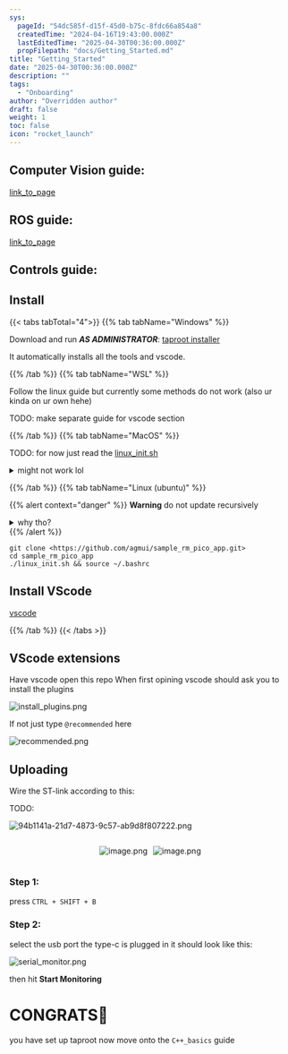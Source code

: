 ```yaml
---
sys:
  pageId: "54dc585f-d15f-45d0-b75c-8fdc66a854a8"
  createdTime: "2024-04-16T19:43:00.000Z"
  lastEditedTime: "2025-04-30T00:36:00.000Z"
  propFilepath: "docs/Getting_Started.md"
title: "Getting_Started"
date: "2025-04-30T00:36:00.000Z"
description: ""
tags:
  - "Onboarding"
author: "Overridden author"
draft: false
weight: 1
toc: false
icon: "rocket_launch"
---
```


## Computer Vision guide:

[link_to_page](86d45bc0-388b-4d26-8848-44f255f73d0e)

## ROS guide:

[link_to_page](3c76c1de-ec8f-46d6-8b0a-294005edc2d5)

## Controls guide:

## Install

{{< tabs tabTotal="4">}}
{{% tab tabName="Windows" %}}

Download and run _**AS ADMINISTRATOR**_: [taproot installer](https://github.com/Thornbots/TeachingFreshies/releases/tag/1.0)

It automatically installs all the tools and vscode.

{{% /tab %}}
{{% tab tabName="WSL" %}}

Follow the linux guide but currently some methods do not work (also ur kinda on ur own hehe)

TODO: make separate guide for vscode section

{{% /tab %}}
{{% tab tabName="MacOS" %}}

TODO: for now just read the [linux_init.sh](https://github.com/agmui/sample_rm_pico_app/blob/main/linux_init.sh)

<details>
<summary>might not work lol</summary>

`brew install libusb pkg-config`

Next install: [vscode](https://code.visualstudio.com/Download)

</details>

{{% /tab %}}
{{% tab tabName="Linux (ubuntu)" %}}

{{% alert context="danger" %}}
**Warning** do not update recursively
<details>
<summary>why tho?</summary>
There are some submodules that may go on for a while (like tinyusb) and I highly
recommend you don't need to get them.
If you want to see what submodules I update just look in `linux_init.sh`
</details>
{{% /alert %}}

```shell
git clone <https://github.com/agmui/sample_rm_pico_app.git>
cd sample_rm_pico_app
./linux_init.sh && source ~/.bashrc
```

## Install VScode

[vscode](https://code.visualstudio.com/Download)

{{% /tab %}}
{{< /tabs >}}

## VScode extensions

Have vscode open this repo
When first opining vscode should ask you to install the plugins

![install_plugins.png](https://prod-files-secure.s3.us-west-2.amazonaws.com/d518164a-d88e-44d1-a4ee-3adb3bd8bce0/89bd30f0-1825-4e77-867b-0a41ce370880/install_plugins.png?X-Amz-Algorithm=AWS4-HMAC-SHA256&X-Amz-Content-Sha256=UNSIGNED-PAYLOAD&X-Amz-Credential=ASIAZI2LB466X47NDOF2%2F20250724%2Fus-west-2%2Fs3%2Faws4_request&X-Amz-Date=20250724T110841Z&X-Amz-Expires=3600&X-Amz-Security-Token=IQoJb3JpZ2luX2VjEAIaCXVzLXdlc3QtMiJGMEQCIBndLxDtTYhDIS2%2BdKZzgSFEhqkxbbe7OPnvI%2BUPeCxOAiB4Rb3Ch11lrjXwnjrc%2BmwwBto4jvP9Kafec0mt5uuRQSr%2FAwgrEAAaDDYzNzQyMzE4MzgwNSIMn%2FXxQMMBYXqe0zFWKtwD6HUq%2FX91MPFtLAjkMQ4BORqGcahGHrGN661mxJsAe767eW8eGRJ6bORZloHA3qqD%2Btty5SOdGZPoidsKdaeTm508pPRxeT0LgtpCrGocaOhyDzgGYOR%2BTMzOsiOBEQWxcwVxmOJdxJuLuU4j5mDLrPolfgyx61GHQIzu8%2Bdk4DvbEorH1c0Q7NSYsrYiPPxC58X%2Fb9RorRBryXgQ6Y4%2FmNqI%2BWiw7cvS9zMa0XC1l%2Bmlyh7tkofI4XP1r0xyZ3DgRjZarKuGI4AwABfOsAEPCR8CQOCwJ%2FNzsZ%2FixkWowvDRtoHjdMSkxz3%2BP%2BWnZGBSFRPAigmdUCF5K4wHkFmcK0nLHlrp7QRIJhDNes1%2B4B%2FsbtqSyzO5jTCwvfbAj2lQCPefSf0esQCIc1C0rhkxiCjEtH3PlBchDzh5NMGboQOgsfzZnKxECWvebosKjRZhy22g%2BxMM%2BkJMQPzRCVRsQpTP4DqI4SYYI%2BYjuj6mSc4enTtaqdFBwABss1uvdYSaKGGfcaHPol6unGQDRYt%2BJtqw1R00%2BTfDSaetYTo1534Du2S%2FLoTgZitIEPnyJFZgEnsPMDHWUGhv0Npvh8n%2B%2Fd4gzM5y0FAXeirukTSg8s4t85bNHU5FA%2BzwilYwnY%2BIxAY6pgH5XYp6mWeUsk0t7IfgXF0R5k5pDTMYMJhlI0Ex1DUMYUiffjK2ezwpU2%2Bw%2FZ%2FGiDfoKW9bIn%2BpUNEioEbXl23xAucBE55T6MNuuDmmzx9tc0Qr4gjlF%2F7X6alv%2FNiLbZCyzUXLq1M8OJvxoB5gSq1EGA1kWnlCvfGR7MeXa14asMvSePODGXOxUuLbrd06F8w9mMyJYn7%2FAlab8F41YgpqSqxYdFvy&X-Amz-Signature=bffe76010d37fb8de45da74f765b56daa4c0f1554708a62552e0f90a974bcc28&X-Amz-SignedHeaders=host&x-amz-checksum-mode=ENABLED&x-id=GetObject)

If not just type `@recommended` here  

![recommended.png](https://prod-files-secure.s3.us-west-2.amazonaws.com/d518164a-d88e-44d1-a4ee-3adb3bd8bce0/61e661e9-5d85-4dfc-be0d-8d2097a5e793/recommended.png?X-Amz-Algorithm=AWS4-HMAC-SHA256&X-Amz-Content-Sha256=UNSIGNED-PAYLOAD&X-Amz-Credential=ASIAZI2LB466X47NDOF2%2F20250724%2Fus-west-2%2Fs3%2Faws4_request&X-Amz-Date=20250724T110841Z&X-Amz-Expires=3600&X-Amz-Security-Token=IQoJb3JpZ2luX2VjEAIaCXVzLXdlc3QtMiJGMEQCIBndLxDtTYhDIS2%2BdKZzgSFEhqkxbbe7OPnvI%2BUPeCxOAiB4Rb3Ch11lrjXwnjrc%2BmwwBto4jvP9Kafec0mt5uuRQSr%2FAwgrEAAaDDYzNzQyMzE4MzgwNSIMn%2FXxQMMBYXqe0zFWKtwD6HUq%2FX91MPFtLAjkMQ4BORqGcahGHrGN661mxJsAe767eW8eGRJ6bORZloHA3qqD%2Btty5SOdGZPoidsKdaeTm508pPRxeT0LgtpCrGocaOhyDzgGYOR%2BTMzOsiOBEQWxcwVxmOJdxJuLuU4j5mDLrPolfgyx61GHQIzu8%2Bdk4DvbEorH1c0Q7NSYsrYiPPxC58X%2Fb9RorRBryXgQ6Y4%2FmNqI%2BWiw7cvS9zMa0XC1l%2Bmlyh7tkofI4XP1r0xyZ3DgRjZarKuGI4AwABfOsAEPCR8CQOCwJ%2FNzsZ%2FixkWowvDRtoHjdMSkxz3%2BP%2BWnZGBSFRPAigmdUCF5K4wHkFmcK0nLHlrp7QRIJhDNes1%2B4B%2FsbtqSyzO5jTCwvfbAj2lQCPefSf0esQCIc1C0rhkxiCjEtH3PlBchDzh5NMGboQOgsfzZnKxECWvebosKjRZhy22g%2BxMM%2BkJMQPzRCVRsQpTP4DqI4SYYI%2BYjuj6mSc4enTtaqdFBwABss1uvdYSaKGGfcaHPol6unGQDRYt%2BJtqw1R00%2BTfDSaetYTo1534Du2S%2FLoTgZitIEPnyJFZgEnsPMDHWUGhv0Npvh8n%2B%2Fd4gzM5y0FAXeirukTSg8s4t85bNHU5FA%2BzwilYwnY%2BIxAY6pgH5XYp6mWeUsk0t7IfgXF0R5k5pDTMYMJhlI0Ex1DUMYUiffjK2ezwpU2%2Bw%2FZ%2FGiDfoKW9bIn%2BpUNEioEbXl23xAucBE55T6MNuuDmmzx9tc0Qr4gjlF%2F7X6alv%2FNiLbZCyzUXLq1M8OJvxoB5gSq1EGA1kWnlCvfGR7MeXa14asMvSePODGXOxUuLbrd06F8w9mMyJYn7%2FAlab8F41YgpqSqxYdFvy&X-Amz-Signature=dd2926576d844b96660958b9df8874efca1eaf76392f0de6f25bd786b17a0bed&X-Amz-SignedHeaders=host&x-amz-checksum-mode=ENABLED&x-id=GetObject)

## Uploading

Wire the ST-link according to this:

TODO:

![94b1141a-21d7-4873-9c57-ab9d8f807222.png](https://prod-files-secure.s3.us-west-2.amazonaws.com/d518164a-d88e-44d1-a4ee-3adb3bd8bce0/e5fad17d-ab82-4300-9f4c-505ab4b1202c/94b1141a-21d7-4873-9c57-ab9d8f807222.png?X-Amz-Algorithm=AWS4-HMAC-SHA256&X-Amz-Content-Sha256=UNSIGNED-PAYLOAD&X-Amz-Credential=ASIAZI2LB466X47NDOF2%2F20250724%2Fus-west-2%2Fs3%2Faws4_request&X-Amz-Date=20250724T110841Z&X-Amz-Expires=3600&X-Amz-Security-Token=IQoJb3JpZ2luX2VjEAIaCXVzLXdlc3QtMiJGMEQCIBndLxDtTYhDIS2%2BdKZzgSFEhqkxbbe7OPnvI%2BUPeCxOAiB4Rb3Ch11lrjXwnjrc%2BmwwBto4jvP9Kafec0mt5uuRQSr%2FAwgrEAAaDDYzNzQyMzE4MzgwNSIMn%2FXxQMMBYXqe0zFWKtwD6HUq%2FX91MPFtLAjkMQ4BORqGcahGHrGN661mxJsAe767eW8eGRJ6bORZloHA3qqD%2Btty5SOdGZPoidsKdaeTm508pPRxeT0LgtpCrGocaOhyDzgGYOR%2BTMzOsiOBEQWxcwVxmOJdxJuLuU4j5mDLrPolfgyx61GHQIzu8%2Bdk4DvbEorH1c0Q7NSYsrYiPPxC58X%2Fb9RorRBryXgQ6Y4%2FmNqI%2BWiw7cvS9zMa0XC1l%2Bmlyh7tkofI4XP1r0xyZ3DgRjZarKuGI4AwABfOsAEPCR8CQOCwJ%2FNzsZ%2FixkWowvDRtoHjdMSkxz3%2BP%2BWnZGBSFRPAigmdUCF5K4wHkFmcK0nLHlrp7QRIJhDNes1%2B4B%2FsbtqSyzO5jTCwvfbAj2lQCPefSf0esQCIc1C0rhkxiCjEtH3PlBchDzh5NMGboQOgsfzZnKxECWvebosKjRZhy22g%2BxMM%2BkJMQPzRCVRsQpTP4DqI4SYYI%2BYjuj6mSc4enTtaqdFBwABss1uvdYSaKGGfcaHPol6unGQDRYt%2BJtqw1R00%2BTfDSaetYTo1534Du2S%2FLoTgZitIEPnyJFZgEnsPMDHWUGhv0Npvh8n%2B%2Fd4gzM5y0FAXeirukTSg8s4t85bNHU5FA%2BzwilYwnY%2BIxAY6pgH5XYp6mWeUsk0t7IfgXF0R5k5pDTMYMJhlI0Ex1DUMYUiffjK2ezwpU2%2Bw%2FZ%2FGiDfoKW9bIn%2BpUNEioEbXl23xAucBE55T6MNuuDmmzx9tc0Qr4gjlF%2F7X6alv%2FNiLbZCyzUXLq1M8OJvxoB5gSq1EGA1kWnlCvfGR7MeXa14asMvSePODGXOxUuLbrd06F8w9mMyJYn7%2FAlab8F41YgpqSqxYdFvy&X-Amz-Signature=a760ac626fb9f374fce89bd20a85bc4181cc7525a1f0e47f3c410791d14af056&X-Amz-SignedHeaders=host&x-amz-checksum-mode=ENABLED&x-id=GetObject)

<div style="display: flex;flex-direction: row; column-gap:10px; max-width: 630px;justify-content: center;">
<div>

![image.png](https://prod-files-secure.s3.us-west-2.amazonaws.com/d518164a-d88e-44d1-a4ee-3adb3bd8bce0/210ecb78-1116-4d7b-b9b7-2292f66fa2c2/image.png?X-Amz-Algorithm=AWS4-HMAC-SHA256&X-Amz-Content-Sha256=UNSIGNED-PAYLOAD&X-Amz-Credential=ASIAZI2LB466VXKPJ75N%2F20250724%2Fus-west-2%2Fs3%2Faws4_request&X-Amz-Date=20250724T110849Z&X-Amz-Expires=3600&X-Amz-Security-Token=IQoJb3JpZ2luX2VjEAIaCXVzLXdlc3QtMiJIMEYCIQDLl71t2867t2ArQXxTcU4p1DQkJrqcDAwbu%2BT5eApH%2FwIhANKkFu2EozvFS8C1mMbrm1JO9IUzkAiVcENUdQc9LtA%2BKv8DCCsQABoMNjM3NDIzMTgzODA1IgwKwJz4Vm88ZE7YtLwq3AMJAJ0GFmXIK0w%2FEPd%2FeV9ZlowYsOmhMH9cLof%2BA%2FEZ%2BQcl7rqlzNI8xaDq0YSMziyn0%2FvrfLA9V9TvsgEreUNn%2BGiOzIva1AOA0AirVBLVYAzHeQj8eAuPYQFZMf2vq%2BMafYAn%2FkiBYStdCcWE1EQLzdr5Nh0dcKOp6qA0d8KG0DrKCeeGIeD6YSrQS399WxPzBYDVLwAVBBFjnJX6zGYnUQV2W6hZbcGFoHSeS9uYrh4p8EQgjKa9%2BWJhfvP5QnXOhLVryVVYBCEKhUld9woLOam6K9tymXxBgIY6cvYcWTTbAxvthkuD2q3e5t6I8FzcNCMhYoNBUekjXG0MDIuQBvHOFcofeU6luqroTGaDdWIqRG1x%2BeeqAHblN2U4aR6AYf%2BhHoKDmWvJlcuXOeEH9fnKLkENjwswXLw%2FCV0h7w61f86lwZ%2FtSdM5Zuutlh1dDZNriIcisgBbM4jfRNOdpNcXYwix5t1sdCCe7U3QZnbd6zw4eoPazg2L15lVcnjCf7PhK8s6y%2ByqRL%2FjXg6OHmw2zugVOi%2BmKgubzkG%2Fm148lritYLyIIjzC86ol%2Fj94I43tqdJ4Idu2HvY85I%2FlK7uVj%2B%2Bw%2BtldyHxZO3aEeVHG9r%2FMSq07fAnqkDC5j4jEBjqkAftfy9rbPdy2kLmW9vtRl4FXFAkf5VbV10sE%2FTif%2BaBr0Rq%2FhBDsAg5LntjiovWT3CUdXCyCHUMM7m7ZkAev0QzJXlL5swl40XhtLeReYM4LaUuT7vgWqC1jTJIr60WkOo2ieX3nt5rmlOPqjS%2B%2BzErt6lzA5SaYUiVsMcv2tCFetykMGyCjBkiPsGcnpfR2W1Qz0FVSr8cY1LpNbbwP6HVipf2Z&X-Amz-Signature=3df78295b915dd26622eb2c5440692519e4aae53401c86c582760c04ad8677c7&X-Amz-SignedHeaders=host&x-amz-checksum-mode=ENABLED&x-id=GetObject)

</div>
<div>

![image.png](https://prod-files-secure.s3.us-west-2.amazonaws.com/d518164a-d88e-44d1-a4ee-3adb3bd8bce0/33a0fd0f-8ca6-4a86-8e09-26e95ded1fff/image.png?X-Amz-Algorithm=AWS4-HMAC-SHA256&X-Amz-Content-Sha256=UNSIGNED-PAYLOAD&X-Amz-Credential=ASIAZI2LB466THVQ2XVC%2F20250724%2Fus-west-2%2Fs3%2Faws4_request&X-Amz-Date=20250724T110849Z&X-Amz-Expires=3600&X-Amz-Security-Token=IQoJb3JpZ2luX2VjEAIaCXVzLXdlc3QtMiJGMEQCIFPY8LC4tuvKMzEwTWMx%2FDwrJ3vOQu82lDdT8fVhjQYhAiBG3Ohjx4QfBgK3mUnQ0CyhAnZWMzEpPJmSOWK%2BZdNp4yr%2FAwgrEAAaDDYzNzQyMzE4MzgwNSIMSLfO11T7Ig2gymqqKtwDN%2FZXnkM2oBfs6265UYSlNmSjtJ8p8%2BvfQ6QHE7m7kwg56JF1o31EuiFNYcOfCVsgvQdsDNuSBEkGB1SCYtmkFp3uMhPnzQWXDiN3nOzVq%2BEnQWpww08wzmeztinOjTZ57W7ZEb5qpLz5ndRVH1BxN6fccL8GaT94I6%2B9Slanc1FQbaHbU0oVa9aPI%2FXIqcPfV8D85L%2BcLG%2BIjcVh9y2HvphiePd1jL4Y0UFZsqmnsmfYHwI6L9OtW0LlSHioY%2F3Mm7HDOE1GTA5l3x%2Fvs9fCNg8JJ3tIEQAfFERfsvtZc%2BrDcCUWIdw01kEOntDJUEiJanupPIFkMlM%2BJEtzNd5QvEuWZfyt04eROMQlB%2FMQM%2FDrW%2FmKiOzasvOzNjTbF6jnBt%2BZA44TlcrdiG8P2tuHJxtY6Xnsy46jnMdV8z7EssjfBTByoYUjZ6qvm34CjQRSFHm%2BicvPZZ27RBgOPncD8wizOwkSQfbXzHMN2bETmTSeyua%2Bh9Ir5a8tVzus2bJyzHaPAKhQmBNQWs%2BSA70lxIUNuduszoJp7TlWPSCSzu4wCmdFmpH4TGvh6Kcw9%2FwCikc6VCJUEk8K%2FlltPFeipamgVpoCTwT1wOh%2B7x%2F9ZnfKDEZ%2Fd9pQuBseGjMwzY%2BIxAY6pgG3ahfXZYv5RXYfokrJK1cvCJ9pOzvNoX6ZzRlFs1XWbVREHGdsdTP%2FrX93vo7ENrjiUKIIq6drr76d7VpjDdCS5UuqFNzmqjh9aW1Lu21GDJapfUZ5aLv%2BsaNjJ4U8o0ltOPA5%2BpcplITueDx6G1dfvTSbevXw%2FGDyIoafVg5QuyjikwMAvmuH87RGhWGV7Dj2iEvPS9ZMpT59jSSQTA4bw1JXfy%2Fz&X-Amz-Signature=22e74f9c2b5a283de49f2d6c9e67565650b3fbeb1ffeff5f370d948b00ee1424&X-Amz-SignedHeaders=host&x-amz-checksum-mode=ENABLED&x-id=GetObject)

</div>
</div>

### Step 1:

press `CTRL + SHIFT + B`

### Step 2:

select the usb port the type-c is plugged in it should look like this:

![serial_monitor.png](https://prod-files-secure.s3.us-west-2.amazonaws.com/d518164a-d88e-44d1-a4ee-3adb3bd8bce0/f03f4774-05d4-4393-b6a0-d5efb6d315ab/serial_monitor.png?X-Amz-Algorithm=AWS4-HMAC-SHA256&X-Amz-Content-Sha256=UNSIGNED-PAYLOAD&X-Amz-Credential=ASIAZI2LB466X47NDOF2%2F20250724%2Fus-west-2%2Fs3%2Faws4_request&X-Amz-Date=20250724T110841Z&X-Amz-Expires=3600&X-Amz-Security-Token=IQoJb3JpZ2luX2VjEAIaCXVzLXdlc3QtMiJGMEQCIBndLxDtTYhDIS2%2BdKZzgSFEhqkxbbe7OPnvI%2BUPeCxOAiB4Rb3Ch11lrjXwnjrc%2BmwwBto4jvP9Kafec0mt5uuRQSr%2FAwgrEAAaDDYzNzQyMzE4MzgwNSIMn%2FXxQMMBYXqe0zFWKtwD6HUq%2FX91MPFtLAjkMQ4BORqGcahGHrGN661mxJsAe767eW8eGRJ6bORZloHA3qqD%2Btty5SOdGZPoidsKdaeTm508pPRxeT0LgtpCrGocaOhyDzgGYOR%2BTMzOsiOBEQWxcwVxmOJdxJuLuU4j5mDLrPolfgyx61GHQIzu8%2Bdk4DvbEorH1c0Q7NSYsrYiPPxC58X%2Fb9RorRBryXgQ6Y4%2FmNqI%2BWiw7cvS9zMa0XC1l%2Bmlyh7tkofI4XP1r0xyZ3DgRjZarKuGI4AwABfOsAEPCR8CQOCwJ%2FNzsZ%2FixkWowvDRtoHjdMSkxz3%2BP%2BWnZGBSFRPAigmdUCF5K4wHkFmcK0nLHlrp7QRIJhDNes1%2B4B%2FsbtqSyzO5jTCwvfbAj2lQCPefSf0esQCIc1C0rhkxiCjEtH3PlBchDzh5NMGboQOgsfzZnKxECWvebosKjRZhy22g%2BxMM%2BkJMQPzRCVRsQpTP4DqI4SYYI%2BYjuj6mSc4enTtaqdFBwABss1uvdYSaKGGfcaHPol6unGQDRYt%2BJtqw1R00%2BTfDSaetYTo1534Du2S%2FLoTgZitIEPnyJFZgEnsPMDHWUGhv0Npvh8n%2B%2Fd4gzM5y0FAXeirukTSg8s4t85bNHU5FA%2BzwilYwnY%2BIxAY6pgH5XYp6mWeUsk0t7IfgXF0R5k5pDTMYMJhlI0Ex1DUMYUiffjK2ezwpU2%2Bw%2FZ%2FGiDfoKW9bIn%2BpUNEioEbXl23xAucBE55T6MNuuDmmzx9tc0Qr4gjlF%2F7X6alv%2FNiLbZCyzUXLq1M8OJvxoB5gSq1EGA1kWnlCvfGR7MeXa14asMvSePODGXOxUuLbrd06F8w9mMyJYn7%2FAlab8F41YgpqSqxYdFvy&X-Amz-Signature=404dde1c5d86c91c65e5550326467bbb2145c5957f974c3ab49de815fad31db5&X-Amz-SignedHeaders=host&x-amz-checksum-mode=ENABLED&x-id=GetObject)

then hit **Start Monitoring**

# CONGRATS🎉

you have set up taproot now move onto the `C++_basics` guide
